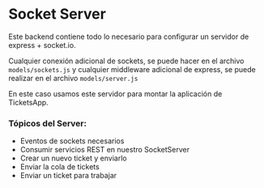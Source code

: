 # Socket Server

Este backend contiene todo lo necesario para configurar un servidor de express + socket.io.

Cualquier conexión adicional de sockets, se puede hacer en el archivo ```models/sockets.js``` y cualquier middleware adicional de express, se puede realizar en el archivo ```models/server.js```

En este caso usamos este servidor para montar la aplicación de TicketsApp.

### Tópicos del Server:
- Eventos de sockets necesarios
- Consumir servicios REST en nuestro SocketServer
- Crear un nuevo ticket y enviarlo
- Enviar la cola de tickets
- Enviar un ticket para trabajar
